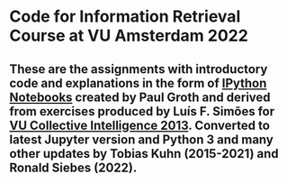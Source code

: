 Code for Information Retrieval Course at VU Amsterdam 2022
==========================================================

These are the assignments with introductory code and explanations in the form of
[IPython Notebooks](http://ipython.org/notebook.html) created by Paul Groth and
derived from exercises produced by Luís F. Simões for [VU Collective Intelligence
2013](https://github.com/lfsimoes/VU/tree/master/2013__Collective_Intelligence).
Converted to latest Jupyter version and Python 3 and many other updates by
Tobias Kuhn (2015-2021) and Ronald Siebes (2022).
--
